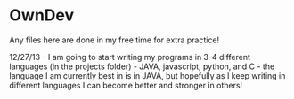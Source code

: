 OwnDev
======

Any files here are done in my free time for extra practice!

12/27/13 - I am going to start writing my programs in 3-4 different languages (in the projects folder)
    - JAVA, javascript, python, and C
      - the language I am currently best in is in JAVA, but hopefully as I keep writing in different languages I can become better and stronger in others!

